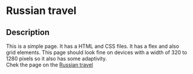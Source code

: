 # Russian travel
## Description

This is a simple page. It has a HTML and CSS  files. It has a flex and also grid elements. This page should look fine on devices
with a width of 320 to 1280 pixels so it also has some adaptivity.<br>
Chek the page on the [Russian travel](https://yakov-prog.github.io/russian-travel/)


